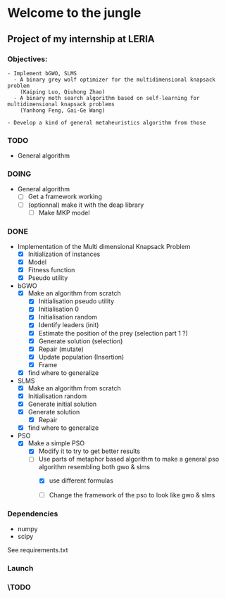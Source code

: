 # Welcome to the jungle
## Project of my internship at LERIA 

### Objectives: 
    - Implement bGWO, SLMS
      - A binary grey wolf optimizer for the multidimensional knapsack problem
        (Kaiping Luo, Qiuhong Zhao)
      - A binary moth search algorithm based on self-learning for multidimensional knapsack problems  
        (Yanhong Feng, Gai-Ge Wang)

    - Develop a kind of general metaheuristics algorithm from those

### TODO
- General algorithm

### DOING
- General algorithm
  - [ ] Get a framework working
  - [ ] (optionnal) make it with the deap library
    - [ ] Make MKP model

### DONE
- Implementation of the Multi dimensional Knapsack Problem
  - [X] Initialization of instances
  - [X] Model
  - [X] Fitness function
  - [X] Pseudo utility

- bGWO
  - [X] Make an algorithm from scratch
    - [X] Initialisation pseudo utility
    - [X] Initialisation 0
    - [X] Initialisation random
    - [X] Identify leaders (init)
    - [X] Estimate the position of the prey (selection part 1 ?)
    - [X] Generate solution (selection)
    - [X] Repair (mutate)
    - [X] Update population (Insertion)
    - [X] Frame
  - [X] find where to generalize

- SLMS
    - [X] Make an algorithm from scratch
    - [X] Initialisation random
    - [X] Generate initial solution
    - [X] Generate solution
      - [X] Repair
    - [X] find where to generalize

- PSO
  - [X] Make a simple PSO 
    - [X] Modify it to try to get better results
    - [ ] Use parts of metaphor based algorithm to make a general pso algorithm resembling both gwo & slms
      - [X] use different formulas
      - [ ] Change the framework of the pso to look like gwo & slms


### Dependencies
- numpy
- scipy

See requirements.txt

### Launch
### \TODO